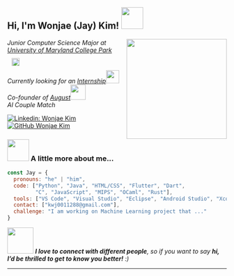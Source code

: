 <h2> Hi, I'm Wonjae (Jay) Kim! <img src="https://media.giphy.com/media/mGcNjsfWAjY5AEZNw6/giphy.gif" width="50"></h2>
<img align='right' src="https://user-images.githubusercontent.com/74038190/218265814-3084a4ba-809c-4135-afc0-8685d0f634b3.gif" width="230">

<p><em>Junior Computer Science Major at <a href="http://umd.edu">University of Maryland College Park</a><img src="https://i.giphy.com/media/v1.Y2lkPTc5MGI3NjExZ2p4bDl4bWZxM3N6czZ3aTR6eGFkOHB4M2gwdDg0NGJlNmhnNjdvdCZlcD12MV9pbnRlcm5hbF9naWZfYnlfaWQmY3Q9Zw/RKirS4EA9ckHwBYtAo/giphy.gif" width="18" style = "padding: 10px">
</br>Currently looking for an  <a href="https://docs.google.com/spreadsheets/d/12lWIMfK9-GwPF8OpzxvKezqrHjdiFrwM/edit?gid=1407654151#gid=1407654151">Internship</a><img src="https://user-images.githubusercontent.com/74038190/216649417-9acc58df-9186-4132-ad43-819a57babb67.gif" width="30"> 
</br>Co-founder of <a href="https://augustapp.one/get">August</a><img src="https://media.giphy.com/media/WUlplcMpOCEmTGBtBW/giphy.gif" width="35"> 
</br>AI Couple Match <a href = "https://kissing-booth-ai.com"> </a>
</em></p>

[![Linkedin: Wonjae Kim](https://img.shields.io/badge/-kwj0011288-blue?style=flat-square&logo=Linkedin&logoColor=white&link=https://www.linkedin.com/in/thaianebraga/)](https://www.linkedin.com/in/kwj0011288/)
[![GitHub Wonjae Kim](https://img.shields.io/github/followers/kwj0011288?label=follow&style=social)](https://github.com/kwj0011288)



### <img src="https://user-images.githubusercontent.com/74038190/212284087-bbe7e430-757e-4901-90bf-4cd2ce3e1852.gif" width="50"> A little more about me...  

```javascript
const Jay = {
  pronouns: "he" | "him",
  code: ["Python", "Java", "HTML/CSS", "Flutter", "Dart",
         "C", "JavaScript", "MIPS", "OCaml", "Rust"],
  tools: ["VS Code", "Visual Studio", "Eclipse", "Android Studio", "Xcode", "Grace", "Node.js"],
  contact: ["kwj0011288@gmail.com"],
  challenge: "I am working on Machine Learning project that ..."
}
```

<img src="https://user-images.githubusercontent.com/74038190/216649417-9acc58df-9186-4132-ad43-819a57babb67.gif" width="60"> 
<em><b>I love to connect with different people</b>, so if you want to say <b>hi, I’d be thrilled to get to know you better!</b> :)</em>

---
